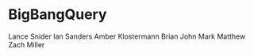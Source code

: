 BigBangQuery
============
Lance Snider
Ian Sanders
Amber Klostermann
Brian John
Mark Matthew
Zach Miller

